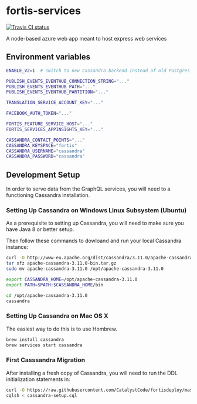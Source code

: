 # fortis-services

[![Travis CI status](https://api.travis-ci.org/CatalystCode/project-fortis-services.svg?branch=master)](https://travis-ci.org/CatalystCode/project-fortis-services)

A node-based azure web app meant to host express web services

## Environment variables

```sh
ENABLE_V2=1  # switch to new Cassandra backend instead of old Postgres backend

PUBLISH_EVENTS_EVENTHUB_CONNECTION_STRING="..."
PUBLISH_EVENTS_EVENTHUB_PATH="..."
PUBLISH_EVENTS_EVENTHUB_PARTITION="..."

TRANSLATION_SERVICE_ACCOUNT_KEY="..."

FACEBOOK_AUTH_TOKEN="..."

FORTIS_FEATURE_SERVICE_HOST="..."
FORTIS_SERVICES_APPINSIGHTS_KEY="..."

CASSANDRA_CONTACT_POINTS="..."
CASSANDRA_KEYSPACE="fortis"
CASSANDRA_USERNAME="cassandra"
CASSANDRA_PASSWORD="cassandra"
```

## Development Setup

In order to serve data from the GraphQL services, you will need to a functioning Cassandra installation.

### Setting Up Cassandra on Windows Linux Subsystem (Ubuntu)

As a prerequisite to setting up Cassandra, you will need to make sure you have Java 8 or better setup.

Then follow these commands to dowloand and run your local Cassandra instance:

```sh
curl -O http://www-eu.apache.org/dist/cassandra/3.11.0/apache-cassandra-3.11.0-bin.tar.gz
tar xfz apache-cassandra-3.11.0-bin.tar.gz
sudo mv apache-cassandra-3.11.0 /opt/apache-cassandra-3.11.0

export CASSANDRA_HOME=/opt/apache-cassandra-3.11.0
export PATH=$PATH:$CASSANDRA_HOME/bin

cd /opt/apache-cassandra-3.11.0
cassandra
```

### Setting Up Cassandra on Mac OS X

The easiest way to do this is to use Hombrew.

```sh
brew install cassandra
brew services start cassandra
```

### First Casssandra Migration

After installing a fresh copy of Cassandra, you will need to run the DDL initialization statements in:

```sh
curl -O https://raw.githubusercontent.com/CatalystCode/fortisdeploy/master/ops/storage-ddls/cassandra-setup.cql
cqlsh < cassandra-setup.cql
```
